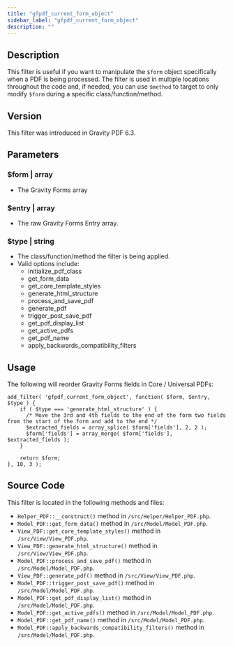 ```yaml
---
title: "gfpdf_current_form_object"
sidebar_label: "gfpdf_current_form_object"
description: ""
---
```


## Description 

This filter is useful if you want to manipulate the `$form` object specifically when a PDF is being processed. The filter is used in multiple locations throughout the code and, if needed, you can use `$method` to target to only modify `$form` during a specific class/function/method. 

## Version 

This filter was introduced in Gravity PDF 6.3.

## Parameters 

### $form | array
*  The Gravity Forms array

### $entry | array
*  The raw Gravity Forms Entry array.

### $type | string
* The class/function/method the filter is being applied.
* Valid options include:
  * initialize_pdf_class
  * get_form_data
  * get_core_template_styles
  * generate_html_structure
  * process_and_save_pdf
  * generate_pdf
  * trigger_post_save_pdf
  * get_pdf_display_list
  * get_active_pdfs
  * get_pdf_name
  * apply_backwards_compatibility_filters

## Usage 

The following will reorder Gravity Forms fields in Core / Universal PDFs:

```
add_filter( 'gfpdf_current_form_object', function( $form, $entry, $type ) {
    if ( $type === 'generate_html_structure' ) {
      /* Move the 3rd and 4th fields to the end of the form two fields from the start of the form and add to the end */
      $extracted_fields = array_splice( $form['fields'], 2, 2 );
      $form['fields'] = array_merge( $form['fields'], $extracted_fields );
    }

    return $form;
}, 10, 3 );
```

## Source Code 

This filter is located in the following methods and files:

* `Helper_PDF::__construct()` method in `/src/Helper/Helper_PDF.php`.
* `Model_PDF::get_form_data()` method in `/src/Model/Model_PDF.php`.
* `View_PDF::get_core_template_styles()` method in `/src/View/View_PDF.php`.
* `View_PDF::generate_html_structure()` method in `/src/View/View_PDF.php`.
* `Model_PDF::process_and_save_pdf()` method in `/src/Model/Model_PDF.php`.
* `View_PDF::generate_pdf()` method in `/src/View/View_PDF.php`.
* `Model_PDF::trigger_post_save_pdf()` method in `/src/Model/Model_PDF.php`.
* `Model_PDF::get_pdf_display_list()` method in `/src/Model/Model_PDF.php`.
* `Model_PDF::get_active_pdfs()` method in `/src/Model/Model_PDF.php`.
* `Model_PDF::get_pdf_name()` method in `/src/Model/Model_PDF.php`.
* `Model_PDF::apply_backwards_compatibility_filters()` method in `/src/Model/Model_PDF.php`.